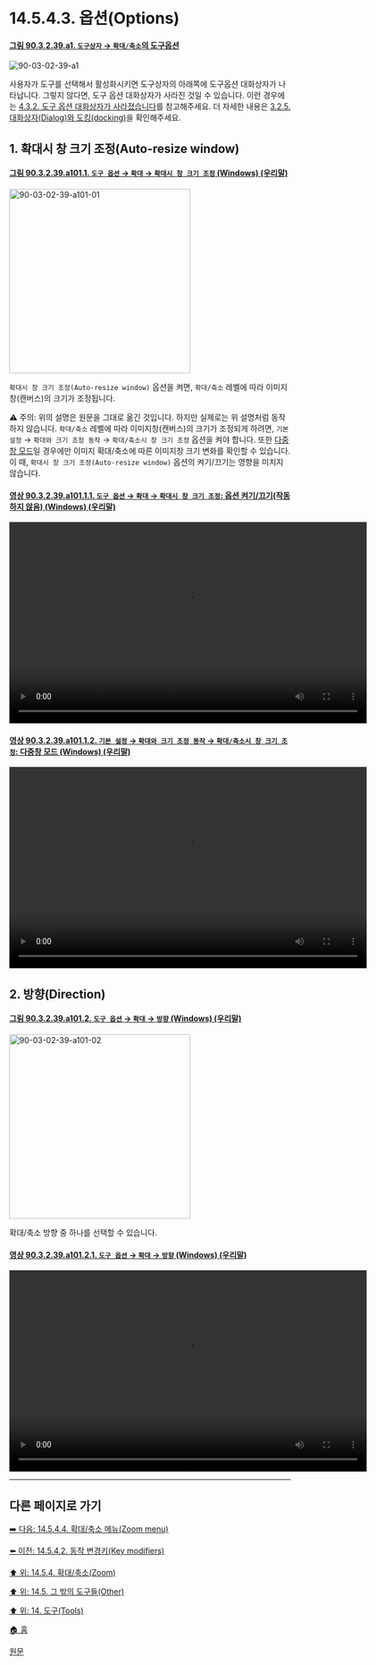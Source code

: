 # 14.5.4.3. 옵션(Options)

<a id="90-03-02-39-a1"></a>

#### [그림 90.3.2.39.a1. `도구상자` → `확대/축소`의 도구옵션](./90-03-02-39-zoom.md#90-03-02-39-a1)
![90-03-02-39-a1](https://github.com/wonder13662/gimp/assets/15767104/06a88501-bed8-4f76-ab3b-fef023c1745b)

사용자가 도구를 선택해서 활성화시키면 도구상자의 아래쪽에 도구옵션 대화상자가 나타납니다. 그렇지 않다면, 도구 옵션 대화상자가 사라진 것일 수 있습니다. 이런 경우에는 [4.3.2. 도구 옵션 대화상자가 사라졌습니다](./04-03-02-tool-options-dialog-is-missing.md)를 참고해주세요. 더 자세한 내용은 [3.2.5. 대화상자(Dialog)와 도킹(docking)](./03-02-05-00-dialogs-and-docking.md)을 확인해주세요.

<a id="14-05-04-03-a1"></a>

## 1. 확대시 창 크기 조정(Auto-resize window)

<a id="90-03-02-39-a101-01"></a>

#### [그림 90.3.2.39.a101.1. `도구 옵션` → `확대` → `확대시 창 크기 조정` (Windows) (우리말)](./90-03-02-39-zoom.md#90-03-02-39-a101-01)
<img width="324" height="330" alt="90-03-02-39-a101-01" src="https://github.com/wonder13662/gimp/assets/15767104/ab060a08-d553-41b6-a53c-f056e7192cbc">

`확대시 창 크기 조정(Auto-resize window)` 옵션을 켜면, `확대/축소` 레벨에 따라 이미지창(캔버스)의 크기가 조정됩니다.

⚠️ 주의: 위의 설명은 원문을 그대로 옮긴 것입니다. 하지만 실제로는 위 설명처럼 동작하지 않습니다. `확대/축소` 레벨에 따라 이미지창(캔버스)의 크기가 조정되게 하려면, `기본 설정` → `확대와 크기 조정 동작` → `확대/축소시 창 크기 조정` 옵션을 켜야 합니다. 또한 [다중창 모드](./03-02-01-multi_window_mode.md)일 경우에만 이미지 확대/축소에 따른 이미지창 크기 변화를 확인할 수 있습니다. 이 때, `확대시 창 크기 조정(Auto-resize window)` 옵션의 켜기/끄기는 영향을 미치지 않습니다.

<a id="90-03-02-39-a101-01-01"></a>

#### [영상 90.3.2.39.a101.1.1. `도구 옵션` → `확대` → `확대시 창 크기 조정`: 옵션 켜기/끄기(작동하지 않음) (Windows) (우리말)](./90-03-02-39-zoom.md#90-03-02-39-a101-01-01)
<video controls="controls" width="640" height="360" src="https://github.com/wonder13662/gimp/assets/15767104/7bc4742a-b5e4-4559-ab19-28dff3aea82d"></video>

<a id="90-03-02-39-a101-01-02"></a>

#### [영상 90.3.2.39.a101.1.2. `기본 설정` → `확대와 크기 조정 동작` → `확대/축소시 창 크기 조정`: 다중창 모드 (Windows) (우리말)](./90-03-02-39-zoom.md#90-03-02-39-a101-01-02)
<video controls="controls" width="640" height="360" src="https://github.com/wonder13662/gimp/assets/15767104/772bf288-c428-44e9-a5d1-3013395ce68b"></video>

<a id="14-05-04-03-a2"></a>

## 2. 방향(Direction)

<a id="90-03-02-39-a101-02"></a>

#### [그림 90.3.2.39.a101.2. `도구 옵션` → `확대` → `방향` (Windows) (우리말)](./90-03-02-39-zoom.md#90-03-02-39-a101-02)
<img width="324" height="330" alt="90-03-02-39-a101-02" src="https://github.com/wonder13662/gimp/assets/15767104/e34a31f8-480e-4194-aba7-5bbf3fb2ecdb">

확대/축소 방향 중 하나를 선택할 수 있습니다.

<a id="90-03-02-39-a101-02-01"></a>

#### [영상 90.3.2.39.a101.2.1. `도구 옵션` → `확대` → `방향` (Windows) (우리말)](./90-03-02-39-zoom.md#90-03-02-39-a101-02-01)
<video controls="controls" width="640" height="360" src="https://github.com/wonder13662/gimp/assets/15767104/95e80b8f-4109-41aa-ba89-a4964c8e7480"></video>

***

## 다른 페이지로 가기

[➡️ 다음: 14.5.4.4. 확대/축소 메뉴(Zoom menu)](./14-05-04-04-zoom_menu.md)

[⬅️ 이전: 14.5.4.2. 동작 변경키(Key modifiers)](./14-05-04-02-key_modifiers.md)

[⬆️ 위: 14.5.4. 확대/축소(Zoom)](./14-05-04-00-zoom.md)

[⬆️ 위: 14.5. 그 밖의 도구들(Other)](./14-05-00-other.md)

[⬆️ 위: 14. 도구(Tools)](./14-00-tools.md)

[🏠 홈](./00-home.md)

[원문](https://docs.gimp.org/2.10/ko/gimp-tool-zoom.html#idm16811)